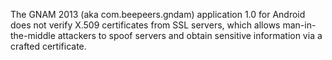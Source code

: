 The GNAM 2013 (aka com.beepeers.gndam) application 1.0 for Android does not verify X.509 certificates from SSL servers, which allows man-in-the-middle attackers to spoof servers and obtain sensitive information via a crafted certificate.